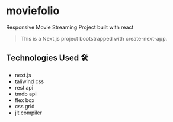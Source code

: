 # moviefolio
Responsive Movie Streaming Project built with react
![]()

> This is a Next.js project bootstrapped with create-next-app.


## Technologies Used 🛠️
- next.js
- taliwind css
- rest api
- tmdb api
- flex box
- css grid
- jit compiler


